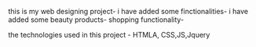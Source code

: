 this is my web designing project-
i have added some finctionalities-
i have added some beauty products-
shopping functionality-


the technologies used in this project - HTMLA, CSS,JS,Jquery
